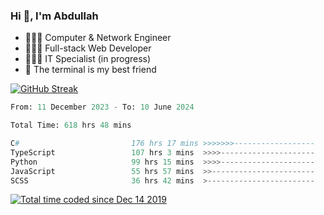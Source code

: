 <h3>Hi 👋, I'm Abdullah</h3>

- 👷🏼‍♂️ Computer & Network Engineer
- 👨🏻‍💻 Full-stack Web Developer
- 👨🏻‍💻 IT Specialist (in progress)
- 🖤 The terminal is my best friend

[![GitHub Streak](https://streak-stats.demolab.com?user=al3bad&theme=transparent&date_format=j%20M%5B%20Y%5D)](https://git.io/streak-stats)

<!--START_SECTION:waka-->

```python
From: 11 December 2023 - To: 10 June 2024

Total Time: 618 hrs 48 mins

C#                         176 hrs 17 mins >>>>>>>------------------   28.24 %
TypeScript                 107 hrs 3 mins  >>>>---------------------   17.15 %
Python                     99 hrs 15 mins  >>>>---------------------   15.90 %
JavaScript                 55 hrs 57 mins  >>-----------------------   08.96 %
SCSS                       36 hrs 42 mins  >------------------------   05.88 %
```

<!--END_SECTION:waka-->

<p>
  <a href="https://wakatime.com/@ce2a2aac-0d6b-4d65-b864-8a4bcaf12967"><img src="https://wakatime.com/badge/user/ce2a2aac-0d6b-4d65-b864-8a4bcaf12967.svg" alt="Total time coded since Dec 14 2019" /></a>
</p>
